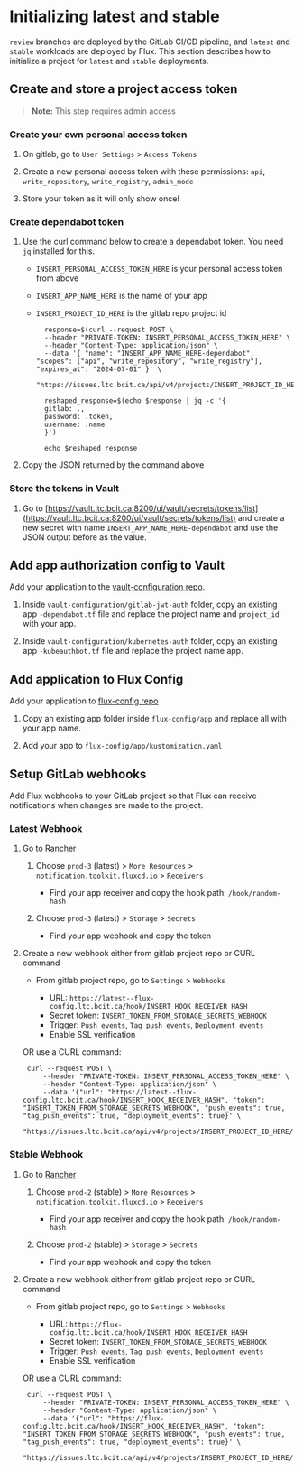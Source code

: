 # Initializing latest and stable

`review` branches are deployed by the GitLab CI/CD pipeline, and `latest` and `stable` workloads are deployed by Flux. This section describes how to initialize a project for `latest` and `stable` deployments.

## Create and store a project access token

> **Note:** This step requires admin access

### Create your own personal access token

1. On gitlab, go to `User Settings` > `Access Tokens`

1. Create a new personal access token with these permissions: `api`, `write_repository`, `write_registry`, `admin_mode`

1. Store your token as it will only show once!

### Create dependabot token

1. Use the curl command below to create a dependabot token. You need `jq` installed for this.

    - `INSERT_PERSONAL_ACCESS_TOKEN_HERE` is your personal access token from above
    - `INSERT_APP_NAME_HERE` is the name of your app
    - `INSERT_PROJECT_ID_HERE` is the gitlab repo project id

            response=$(curl --request POST \
            --header "PRIVATE-TOKEN: INSERT_PERSONAL_ACCESS_TOKEN_HERE" \
            --header "Content-Type: application/json" \
            --data '{ "name": "INSERT_APP_NAME_HERE-dependabot", "scopes": ["api", "write_repository", "write_registry"], "expires_at": "2024-07-01" }' \
            "https://issues.ltc.bcit.ca/api/v4/projects/INSERT_PROJECT_ID_HERE/access_tokens")

            reshaped_response=$(echo $response | jq -c '{
            gitlab: .,
            password: .token,
            username: .name
            }')

            echo $reshaped_response

1. Copy the JSON returned by the command above

### Store the tokens in Vault

1. Go to [https://vault.ltc.bcit.ca:8200/ui/vault/secrets/tokens/list](https://vault.ltc.bcit.ca:8200/ui/vault/secrets/tokens/list) and create a new secret with name `INSERT_APP_NAME_HERE-dependabot` and use the JSON output before as the value.

## Add app authorization config to Vault

Add your application to the [vault-configuration repo](https://issues.ltc.bcit.ca/ltc-infrastructure/vault-configuration).

1. Inside `vault-configuration/gitlab-jwt-auth` folder, copy an existing app `-dependabot.tf` file and replace the project name and `project_id` with your app.

1. Inside `vault-configuration/kubernetes-auth` folder, copy an existing app `-kubeauthbot.tf` file and replace the project name app.

## Add application to Flux Config

Add your application to [flux-config repo](https://issues.ltc.bcit.ca/ltc-infrastructure/flux-config)

1. Copy an existing app folder inside `flux-config/app` and replace all with your app name.

1. Add your app to `flux-config/app/kustomization.yaml`

## Setup GitLab webhooks

Add Flux webhooks to your GitLab project so that Flux can receive notifications when changes are made to the project.

### Latest Webhook

1. Go to [Rancher](https://rancher2.ltc.bcit.ca)

    1. Choose `prod-3` (latest) > `More Resources` > `notification.toolkit.fluxcd.io` > `Receivers`

        - Find your app receiver and copy the hook path: `/hook/random-hash`

    1. Choose `prod-3` (latest) > `Storage` > `Secrets`

        - Find your app webhook and copy the token

1. Create a new webhook either from gitlab project repo or CURL command

    - From gitlab project repo, go to `Settings` > `Webhooks`

        - URL: `https://latest--flux-config.ltc.bcit.ca/hook/INSERT_HOOK_RECEIVER_HASH`
        - Secret token: `INSERT_TOKEN_FROM_STORAGE_SECRETS_WEBHOOK`
        - Trigger: `Push events`, `Tag push events`, `Deployment events`
        - Enable SSL verification

    OR use a CURL command:

        curl --request POST \
            --header "PRIVATE-TOKEN: INSERT_PERSONAL_ACCESS_TOKEN_HERE" \
            --header "Content-Type: application/json" \
            --data '{"url": "https://latest--flux-config.ltc.bcit.ca/hook/INSERT_HOOK_RECEIVER_HASH", "token": "INSERT_TOKEN_FROM_STORAGE_SECRETS_WEBHOOK", "push_events": true, "tag_push_events": true, "deployment_events": true}' \
            "https://issues.ltc.bcit.ca/api/v4/projects/INSERT_PROJECT_ID_HERE/hooks"

### Stable Webhook

1. Go to [Rancher](https://rancher2.ltc.bcit.ca)

    1. Choose `prod-2` (stable) > `More Resources` > `notification.toolkit.fluxcd.io` > `Receivers`

        - Find your app receiver and copy the hook path: `/hook/random-hash`

    1. Choose `prod-2` (stable) > `Storage` > `Secrets`

        - Find your app webhook and copy the token

2. Create a new webhook either from gitlab project repo or CURL command

    - From gitlab project repo, go to `Settings` > `Webhooks`

        - URL: `https://flux-config.ltc.bcit.ca/hook/INSERT_HOOK_RECEIVER_HASH`
        - Secret token: `INSERT_TOKEN_FROM_STORAGE_SECRETS_WEBHOOK`
        - Trigger: `Push events`, `Tag push events`, `Deployment events`
        - Enable SSL verification

    OR use a CURL command:

        curl --request POST \
            --header "PRIVATE-TOKEN: INSERT_PERSONAL_ACCESS_TOKEN_HERE" \
            --header "Content-Type: application/json" \
            --data '{"url": "https://flux-config.ltc.bcit.ca/hook/INSERT_HOOK_RECEIVER_HASH", "token": "INSERT_TOKEN_FROM_STORAGE_SECRETS_WEBHOOK", "push_events": true, "tag_push_events": true, "deployment_events": true}' \
            "https://issues.ltc.bcit.ca/api/v4/projects/INSERT_PROJECT_ID_HERE/hooks"
